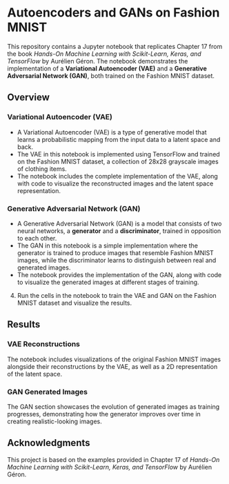 # Autoencoders and GANs on Fashion MNIST

This repository contains a Jupyter notebook that replicates Chapter 17 from the book *Hands-On Machine Learning with Scikit-Learn, Keras, and TensorFlow* by Aurélien Géron. The notebook demonstrates the implementation of a **Variational Autoencoder (VAE)** and a **Generative Adversarial Network (GAN)**, both trained on the Fashion MNIST dataset.

## Overview

### Variational Autoencoder (VAE)
- A Variational Autoencoder (VAE) is a type of generative model that learns a probabilistic mapping from the input data to a latent space and back. 
- The VAE in this notebook is implemented using TensorFlow and trained on the Fashion MNIST dataset, a collection of 28x28 grayscale images of clothing items.
- The notebook includes the complete implementation of the VAE, along with code to visualize the reconstructed images and the latent space representation.

### Generative Adversarial Network (GAN)
- A Generative Adversarial Network (GAN) is a model that consists of two neural networks, a **generator** and a **discriminator**, trained in opposition to each other.
- The GAN in this notebook is a simple implementation where the generator is trained to produce images that resemble Fashion MNIST images, while the discriminator learns to distinguish between real and generated images.
- The notebook provides the implementation of the GAN, along with code to visualize the generated images at different stages of training.



4. Run the cells in the notebook to train the VAE and GAN on the Fashion MNIST dataset and visualize the results.

## Results

### VAE Reconstructions
The notebook includes visualizations of the original Fashion MNIST images alongside their reconstructions by the VAE, as well as a 2D representation of the latent space.

### GAN Generated Images
The GAN section showcases the evolution of generated images as training progresses, demonstrating how the generator improves over time in creating realistic-looking images.

## Acknowledgments

This project is based on the examples provided in Chapter 17 of *Hands-On Machine Learning with Scikit-Learn, Keras, and TensorFlow* by Aurélien Géron. 
